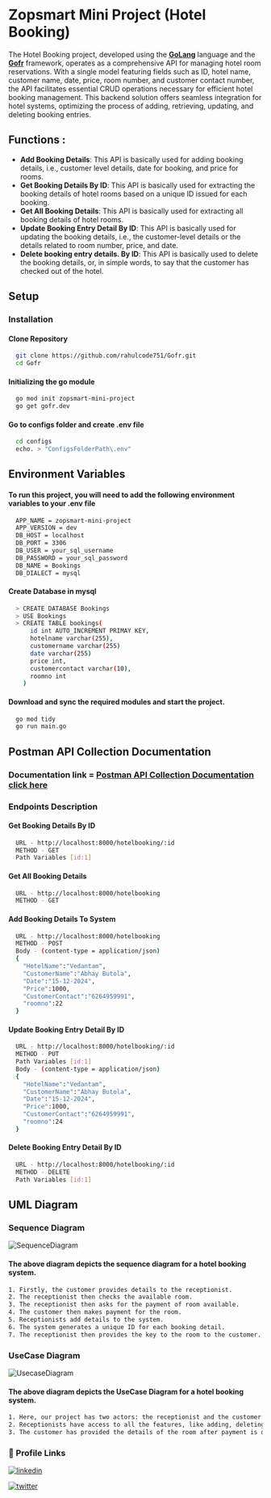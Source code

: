 # Zopsmart Mini Project (Hotel Booking)

The Hotel Booking project, developed using the [**GoLang**](https://go.dev/) language and the [**Gofr**](https://gofr.dev/) framework, operates as a comprehensive API for managing hotel room reservations. With a single model featuring fields such as ID, hotel name, customer name, date, price, room number, and customer contact number, the API facilitates essential CRUD operations necessary for efficient hotel booking management. This backend solution offers seamless integration for hotel systems, optimizing the process of adding, retrieving, updating, and deleting booking entries.

## Functions :
* **Add Booking Details**: This API is basically used for adding booking details, i.e., customer level details, date for booking, and price for rooms.
* **Get Booking Details By ID**: This API is basically used for extracting the booking details of hotel rooms based on a unique ID issued for each booking.
* **Get All Booking Details**: This API is basically used for extracting all booking details of hotel rooms.
* **Update Booking Entry Detail By ID**: This API is basically used for updating the booking details, i.e., the customer-level details or the details related to room number, price, and date.
* **Delete booking entry details. By ID**: This API is basically used to delete the booking details, or, in simple words, to say that the customer has checked out of the hotel.

## **Setup**

### Installation
#### Clone Repository
```bash
  git clone https://github.com/rahulcode751/Gofr.git
  cd Gofr
```
    
#### Initializing the go module
```bash
  go mod init zopsmart-mini-project
  go get gofr.dev
```

#### Go to configs folder and create .env file
```bash
  cd configs
  echo. > "ConfigsFolderPath\.env"
```

## Environment Variables
#### To run this project, you will need to add the following environment variables to your .env file
```bash
  APP_NAME = zopsmart-mini-project
  APP_VERSION = dev
  DB_HOST = localhost
  DB_PORT = 3306
  DB_USER = your_sql_username
  DB_PASSWORD = your_sql_password
  DB_NAME = Bookings
  DB_DIALECT = mysql
```
#### Create Database in mysql
```bash
  > CREATE DATABASE Bookings
  > USE Bookings
  > CREATE TABLE bookings(
      id int AUTO_INCREMENT PRIMAY KEY,
      hotelname varchar(255),
      customername varchar(255)
      date varchar(255)
      price int,
      customercontact varchar(10),
      roomno int
    )
```
#### Download and sync the required modules and start the project.
```bash
  go mod tidy
  go run main.go
```

## **Postman API Collection Documentation**

### Documentation link = [Postman API Collection Documentation click here](https://documenter.getpostman.com/view/21947736/2s9YkkgNpq )


### Endpoints Description
#### Get Booking Details By ID
```bash
  URL - http://localhost:8000/hotelbooking/:id
  METHOD - GET
  Path Variables [id:1]
```
#### Get All Booking Details
```bash
  URL - http://localhost:8000/hotelbooking
  METHOD - GET
```
#### Add Booking Details To System
```bash
  URL - http://localhost:8000/hotelbooking
  METHOD - POST
  Body - (content-type = application/json)
  {
    "HotelName":"Vedantam",
    "CustomerName":"Abhay Butola",
    "Date":"15-12-2024",
    "Price":1000,
    "CustomerContact":"6264959991",
    "roomno":22
  }
```
#### Update Booking Entry Detail By ID
```bash
  URL - http://localhost:8000/hotelbooking/:id
  METHOD - PUT
  Path Variables [id:1]
  Body - (content-type = application/json)
  {
    "HotelName":"Vedantam",
    "CustomerName":"Abhay Butola",
    "Date":"15-12-2024",
    "Price":1000,
    "CustomerContact":"6264959991",
    "roomno":24
  }
```
#### Delete Booking Entry Detail By ID
```bash
  URL - http://localhost:8000/hotelbooking/:id
  METHOD - DELETE
  Path Variables [id:1]
```

## **UML Diagram** 

### Sequence Diagram
![SequenceDiagram](https://github.com/rahulcode751/Gofr/assets/73958355/2046553c-5425-4353-b81b-053e95c3db01)
#### The above diagram depicts the sequence diagram for a hotel booking system.
```bash
1. Firstly, the customer provides details to the receptionist.
2. The receptionist then checks the available room.
3. The receptionist then asks for the payment of room available.
4. The customer then makes payment for the room.
5. Receptionists add details to the system.
6. The system generates a unique ID for each booking detail.
7. The receptionist then provides the key to the room to the customer.
```
### UseCase Diagram
![UsecaseDiagram](https://github.com/rahulcode751/Gofr/assets/73958355/1bdfdf6b-06fb-4a7e-814b-c5c4c75711f2)
#### The above diagram depicts the UseCase Diagram for a hotel booking system.
```bash
1. Here, our project has two actors: the receptionist and the customer.
2. Receptionists have access to all the features, like adding, deleting, updating, and creating bookings.
3. The customer has provided the details of the room after payment is done.
```


### 🔗 Profile Links
[![linkedin](https://img.shields.io/badge/linkedin-0A66C2?style=for-the-badge&logo=linkedin&logoColor=white)](https://www.linkedin.com/in/rahul3008/)   

[![twitter](https://img.shields.io/badge/twitter-1DA1F2?style=for-the-badge&logo=twitter&logoColor=white)](https://twitter.com/Rahulbairagi77)




